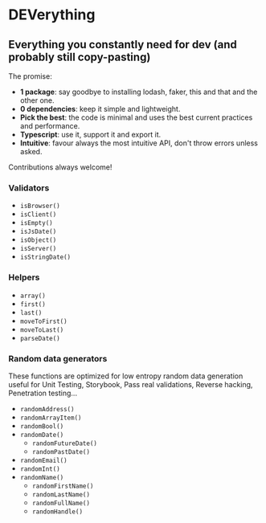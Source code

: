 # DEVerything

## Everything you constantly need for dev (and probably still copy-pasting)

The promise:

- **1 package**: say goodbye to installing lodash, faker, this and that and the other one.
- **0 dependencies**: keep it simple and lightweight.
- **Pick the best**: the code is minimal and uses the best current practices and performance.
- **Typescript**: use it, support it and export it.
- **Intuitive**: favour always the most intuitive API, don't throw errors unless asked.

Contributions always welcome!

### Validators

- `isBrowser()`
- `isClient()`
- `isEmpty()`
- `isJsDate()`
- `isObject()`
- `isServer()`
- `isStringDate()`

### Helpers

- `array()`
- `first()`
- `last()`
- `moveToFirst()`
- `moveToLast()`
- `parseDate()`

### Random data generators

These functions are optimized for low entropy random data generation useful for Unit Testing, Storybook, Pass real validations, Reverse hacking, Penetration testing...

- `randomAddress()`
- `randomArrayItem()`
- `randomBool()`
- `randomDate()`
  - `randomFutureDate()`
  - `randomPastDate()`
- `randomEmail()`
- `randomInt()`
- `randomName()`
  - `randomFirstName()`
  - `randomLastName()`
  - `randomFullName()`
  - `randomHandle()`
